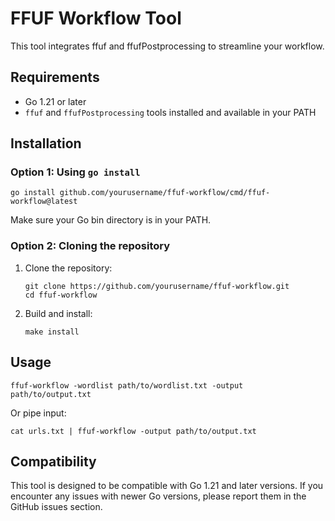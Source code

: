 # FFUF Workflow Tool

This tool integrates ffuf and ffufPostprocessing to streamline your workflow.

## Requirements

- Go 1.21 or later
- `ffuf` and `ffufPostprocessing` tools installed and available in your PATH

## Installation

### Option 1: Using `go install`

```
go install github.com/yourusername/ffuf-workflow/cmd/ffuf-workflow@latest
```

Make sure your Go bin directory is in your PATH.

### Option 2: Cloning the repository

1. Clone the repository:
   ```
   git clone https://github.com/yourusername/ffuf-workflow.git
   cd ffuf-workflow
   ```

2. Build and install:
   ```
   make install
   ```

## Usage

```
ffuf-workflow -wordlist path/to/wordlist.txt -output path/to/output.txt
```

Or pipe input:

```
cat urls.txt | ffuf-workflow -output path/to/output.txt
```

## Compatibility

This tool is designed to be compatible with Go 1.21 and later versions. If you encounter any issues with newer Go versions, please report them in the GitHub issues section.
